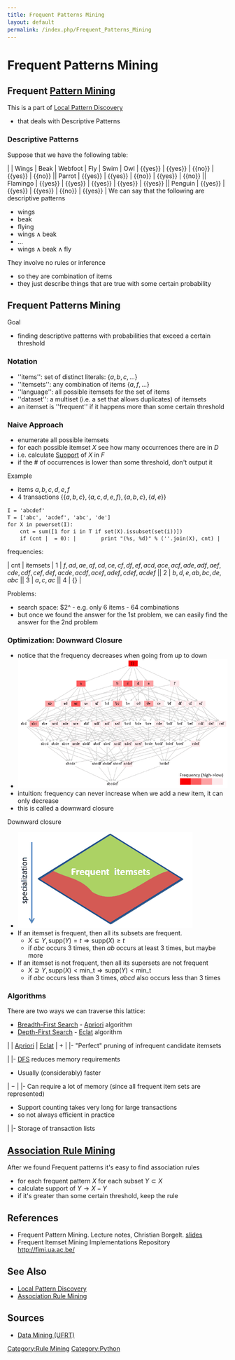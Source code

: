 ```yaml
---
title: Frequent Patterns Mining
layout: default
permalink: /index.php/Frequent_Patterns_Mining
---
```


# Frequent Patterns Mining

## Frequent [Pattern Mining](Pattern_Mining)
This is a part of [Local Pattern Discovery](Local_Pattern_Discovery)
- that deals with Descriptive Patterns 


### Descriptive Patterns
Suppose that we have the following table:

|    |  Wings  |  Beak  |  Webfoot  |  Fly  |  Swim  |   Owl  |  {{yes}}  |  {{yes}}  |  {{no}}  |  {{yes}}  |  {{no}} ||   Parrot  |  {{yes}}  |  {{yes}}  |  {{no}}  |  {{yes}}  |  {{no}} ||   Flamingo  |  {{yes}}  |  {{yes}}  |  {{yes}}  |  {{yes}}  |  {{yes}} ||   Penguin  |  {{yes}}  |  {{yes}}  |  {{yes}}  |  {{no}}  |  {{yes}} |
We can say that the following are descriptive patterns
- $\text{wings}$
- $\text{beak}$
- $\text{flying}$
- $\text{wings} \land \text{beak}$
- $\text{...}$
- $\text{wings} \land \text{beak} \land \text{fly}$


They involve no rules or inference
- so they are combination of items
- they just describe things that are true with some certain probability


## Frequent Patterns Mining
Goal
- finding descriptive patterns with probabilities that exceed a certain threshold

### Notation
- ''items'': set of distinct literals: $\{ a, b, c, ...\}$
- ''itemsets'': any combination of items $\{ a, f, ... \}$
- ''language'': all possible itemsets for the set of items
- ''dataset'': a multiset (i.e. a set that allows duplicates) of itemsets
- an itemset is ''frequent'' if it happens more than some certain threshold


### Naive Approach
- enumerate all possible itemsets
- for each possible itemset $X$ see how many occurrences there are in $D$
- i.e. calculate [Support](Local_Pattern_Discovery#Support) of $X$ in $F$
- if the # of occurrences is lower than some threshold, don't output it


Example
- items ${a,b,c,d,e,f}$
- 4 transactions $\big\{ \{a,b,c\}, \{a,c,d,e,f\}, \{a,b,c\}, \{d,e\} \big\}$

```tera term macro
I = 'abcdef'
T = ['abc', 'acdef', 'abc', 'de']
for X in powerset(I):
    cnt = sum([1 for i in T if set(X).issubset(set(i))])
    if (cnt |  = 0): |        print "(%s, %d)" % (''.join(X), cnt) |
```


frequencies:

|   cnt  |  itemsets   |  1  |  $f,ad,ae,af,cd,ce,cf,df,ef,acd,ace,acf,ade,adf,aef,cde,cdf,cef,def,acde,acdf,acef,adef,cdef,acdef$ ||  2  |  $b,d,e,ab,bc,de,abc$ ||  3  |  $a,c,ac$ ||  4  |  $\{\}$ |

Problems:
- search space: $2^  - e.g. only 6 items - 64 combinations
- but once we found the answer for the 1st problem, we can easily find the answer for the 2nd problem



### Optimization: Downward Closure
- notice that the frequency decreases when going from up to down
- <img src="https://raw.githubusercontent.com/alexeygrigorev/wiki-figures/master/ufrt/kddm/lattice-frec-decrease.png" alt="Image">
- intuition: frequency can never increase when we add a new item, it can only decrease 
- this is called a downward closure


Downward closure
- <img src="https://raw.githubusercontent.com/alexeygrigorev/wiki-figures/master/ufrt/kddm/downward-closure.png" alt="Image">
- If an itemset is frequent, then all its subsets are frequent.
  - $X \subseteq Y, \text{supp}(Y) = t \Rightarrow \text{supp}(X) \geqslant t$
  - if $abc$ occurs 3 times, then $ab$ occurs at least 3 times, but maybe more
- If an itemset is not frequent, then all its supersets are not frequent
  - $X \supseteq Y, \text{supp}(X) < \text{min_t} \Rightarrow \text{supp}(Y) < \text{min_t}$
  - if $abc$ occurs less than 3 times, $abcd$ also occurs less than 3 times


### Algorithms
There are two ways we can traverse this lattice:
- [Breadth-First Search](Breadth-First_Search) - [Apriori](Apriori) algorithm
- [Depth-First Search](Depth-First_Search) - [Eclat](Eclat) algorithm


|    |  [Apriori](Apriori)  |  [Eclat](Eclat)  |   $+$   |   |- "Perfect" pruning of infrequent candidate itemsets

|   |- [DFS](Depth-First_Search) reduces memory requirements
- Usually (considerably) faster

|   $-$  |  |- Can require a lot of memory (since all frequent item sets are represented)
- Support counting takes very long for large transactions
- so not always efficient in practice

|  |- Storage of transaction lists



## [Association Rule Mining](Association_Rule_Mining)
After we found Frequent patterns it's easy to find association rules
- for each frequent pattern $X$ for each subset $Y \subset X$ 
- calculate support of $Y \to X - Y$
- if it's greater than some certain threshold, keep the rule



## References
- Frequent Pattern Mining. Lecture notes, Christian Borgelt. [slides](http://www.borgelt.net/slides/fpm.pdf)
- Frequent Itemset Mining Implementations Repository http://fimi.ua.ac.be/

## See Also
- [Local Pattern Discovery](Local_Pattern_Discovery)
- [Association Rule Mining](Association_Rule_Mining)

## Sources
- [Data Mining (UFRT)](Data_Mining_(UFRT))

[Category:Rule Mining](Category_Rule_Mining)
[Category:Python](Category_Python)